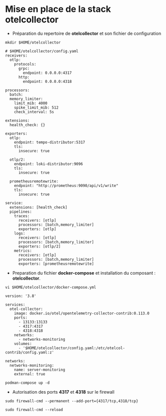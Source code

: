 # Mise en place de la stack otelcollector

- Préparation du repertoire de **otelcollector** et son fichier de configuration

```
mkdir $HOME/otelcollector
```

```
# $HOME/otelcollector/config.yaml
receivers:
  otlp:
    protocols:
      grpc:
        endpoint: 0.0.0.0:4317
      http:
        endpoint: 0.0.0.0:4318

processors:
  batch:
  memory_limiter:  
    limit_mib: 4000  
    spike_limit_mib: 512
    check_interval: 5s

extensions:
  health_check: {}

exporters:
  otlp:
    endpoint: tempo-distributor:5317
    tls:
      insecure: true

  otlp/2:
    endpoint: loki-distributor:9096
    tls:
      insecure: true

  prometheusremotewrite:
    endpoint: "http://prometheus:9090/api/v1/write"
    tls:
      insecure: true

service:
  extensions: [health_check]
  pipelines:
    traces:
      receivers: [otlp]
      processors: [batch,memory_limiter]
      exporters: [otlp]
    logs:
      receivers: [otlp]
      processors: [batch,memory_limiter]
      exporters: [otlp/2]
    metrics:
      receivers: [otlp]
      processors: [batch,memory_limiter]
      exporters: [prometheusremotewrite]
```

- Preparation du fichier **docker-compose** et installation du composant : **otelcollector**.

```
vi $HOME/otelcollector/docker-compose.yml
```

```
version: '3.8'

services:
  otel-collector:
    image: docker.io/otel/opentelemetry-collector-contrib:0.113.0
    ports:
      - 13133:13133
      - 4317:4317
      - 4318:4318
    networks:
      - networks-monitoring
    volumes:
      - '$HOME/otelcollector/config.yaml:/etc/otelcol-contrib/config.yaml:z'

networks:
  networks-monitoring:
    name: server-monitoring
    external: true
```

```
podman-compose up -d
```

- Autorisation des ports **4317** et **4318** sur le firewall


```
sudo firewall-cmd --permanent --add-port={4317/tcp,4318/tcp}

sudo firewall-cmd --reload
```